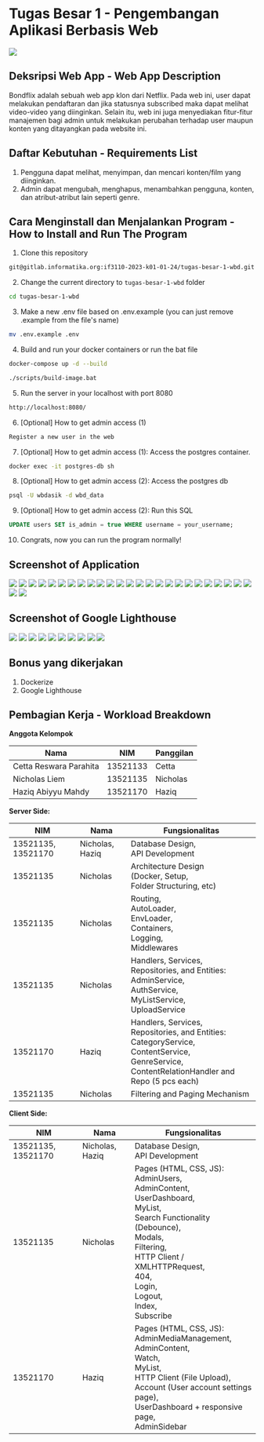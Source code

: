 # Tugas Besar 1 - Pengembangan Aplikasi Berbasis Web

<img src="asset/logo.png">

## **Deksripsi Web App - Web App Description**

Bondflix adalah sebuah web app klon dari Netflix. Pada web ini, user dapat melakukan pendaftaran dan jika statusnya subscribed maka dapat melihat
video-video yang diinginkan. Selain itu, web ini juga menyediakan fitur-fitur manajemen bagi admin untuk melakukan perubahan terhadap user maupun konten yang ditayangkan pada website ini.

## **Daftar Kebutuhan - Requirements List**

1. Pengguna dapat melihat, menyimpan, dan mencari konten/film yang diinginkan.
2. Admin dapat mengubah, menghapus, menambahkan pengguna, konten, dan atribut-atribut lain seperti genre.

## **Cara Menginstall dan Menjalankan Program - How to Install and Run The Program**

1. Clone this repository

```sh
git@gitlab.informatika.org:if3110-2023-k01-01-24/tugas-besar-1-wbd.git
```

2. Change the current directory to `tugas-besar-1-wbd` folder

```sh
cd tugas-besar-1-wbd
```

3. Make a new .env file based on .env.example (you can just remove .example from the file's name)

```sh
mv .env.example .env
```

4. Build and run your docker containers or run the bat file

```sh
docker-compose up -d --build
```

```sh
./scripts/build-image.bat
```

5. Run the server in your localhost with port 8080

```sh
http://localhost:8080/
```

6. [Optional] How to get admin access (1)

```sh
Register a new user in the web
```

7. [Optional] How to get admin access (1):
   Access the postgres container.

```sh
docker exec -it postgres-db sh
```

8. [Optional] How to get admin access (2):
   Access the postgres db

```sh
psql -U wbdasik -d wbd_data
```

9. [Optional] How to get admin access (2):
   Run this SQL

```sql
UPDATE users SET is_admin = true WHERE username = your_username;
```

10. Congrats, now you can run the program normally!

## **Screenshot of Application**

<img src="asset/LandingPage.jpg">
<img src="asset/UserRegistration.jpg">
<img src="asset/Login.jpg">
<img src="asset/UserDashboard.jpg">
<img src="asset/UserDashboard-SearchWithoutFilter.jpg">
<img src="asset/UserDashboard-SearchWithoutFilter2.jpg">
<img src="asset/UserDashboard-SearchWithFilter.jpg">
<img src="asset/UserMyLIst.png">
<img src="asset/UserWatch.png">
<img src="asset/EditProfile.jpg">
<img src="asset/EditProfile2.jpg">
<img src="asset/AdminUsersPage.jpg">
<img src="asset/AdminUsersPage-AddUserModal.jpg">
<img src="asset/AdminUsersPage-EditUserModal.jpg">
<img src="asset/AdminUsersPage-FilterUserData.jpg">
<img src="asset/AdminUsersPage-FilterUserData1.jpg">
<img src="asset/AdminUsersPage-FilterUserData2.jpg">
<img src="asset/AdminUsersPage-SortDataAwal.jpg">
<img src="asset/AdminUsersPage.jpg">
<img src="asset/AdminContentPage-AddContent.jpg">
<img src="asset/AdminContentPage-DeleteContent.jpg">
<img src="asset/AdminContentPage-EditContent.jpg">
<img src="asset/AdminContentPage-Sort.jpg">
<img src="asset/AdminManageMedia-Page.jpg">
<img src="asset/AdminManageMedia-Page2.jpg">
<img src="asset/Responsive1.jpg">
<img src="asset/Responsive2.jpg">

## **Screenshot of Google Lighthouse**
<img src="asset/lighthouse/01_LandingPage.png">
<img src="asset/lighthouse/02_UserRegistration.png">
<img src="asset/lighthouse/03_UserLoginPage.png">
<img src="asset/lighthouse/04_AdminUsersPage.png">
<img src="asset/lighthouse/05_AdminMoviePage.png">
<img src="asset/lighthouse/06_AdminMediaPage.png">
<img src="asset/lighthouse/07_UserDashboardPage.png">
<img src="asset/lighthouse/08_UserAccountPage.png">
<img src="asset/lighthouse/09_UserMyListPage.png">
<img src="asset/lighthouse/10_UserWatchPage.png">

## **Bonus yang dikerjakan**

1. Dockerize
2. Google Lighthouse

## **Pembagian Kerja - Workload Breakdown**

**Anggota Kelompok**

| Nama                   | NIM      | Panggilan |
| ---------------------- | -------- | --------- |
| Cetta Reswara Parahita | 13521133 | Cetta     |
| Nicholas Liem          | 13521135 | Nicholas  |
| Haziq Abiyyu Mahdy     | 13521170 | Haziq     |

**Server Side:**

| NIM                | Nama            | Fungsionalitas                                                                                                                                                  |
| ------------------ | --------------- | --------------------------------------------------------------------------------------------------------------------------------------------------------------- |
| 13521135, 13521170 | Nicholas, Haziq | Database Design,<br/>API Development                                                                                                                            |
| 13521135           | Nicholas        | Architecture Design <br/>(Docker, Setup, <br/>Folder Structuring, etc)                                                                                          |
| 13521135           | Nicholas        | Routing, <br/>AutoLoader, <br/>EnvLoader, <br/>Containers, <br/>Logging, <br/>Middlewares                                                                       |
| 13521135           | Nicholas        | Handlers, Services, Repositories, and Entities: <br/>AdminService, <br/>AuthService, <br/>MyListService, <br/>UploadService                                     |
| 13521170           | Haziq           | Handlers, Services, Repositories, and Entities: <br/>CategoryService, <br/>ContentService, <br/>GenreService, <br/>ContentRelationHandler and Repo (5 pcs each) |
| 13521135           | Nicholas        | Filtering and Paging Mechanism                                                                                                                                  |

**Client Side:**

| NIM                | Nama            | Fungsionalitas                                                                                                                                                                                                                                                  |
| ------------------ | --------------- | --------------------------------------------------------------------------------------------------------------------------------------------------------------------------------------------------------------------------------------------------------------- |
| 13521135, 13521170 | Nicholas, Haziq | Database Design,<br/>API Development                                                                                                                                                                                                                            |
| 13521135           | Nicholas        | Pages (HTML, CSS, JS): <br/>AdminUsers, <br/>AdminContent, <br/>UserDashboard, <br/>MyList, <br/>Search Functionality (Debounce), <br/>Modals, <br/>Filtering, <br/>HTTP Client / XMLHTTPRequest, <br/>404, <br/>Login, <br/>Logout, <br/>Index, <br/>Subscribe |
| 13521170           | Haziq           | Pages (HTML, CSS, JS): <br/>AdminMediaManagement, <br/>AdminContent, <br/>Watch, <br/>MyList, <br/>HTTP Client (File Upload), <br/>Account (User account settings page), <br/>UserDashboard + responsive page,<br/> AdminSidebar                                |
